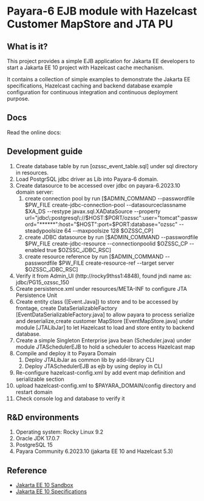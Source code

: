 # Payara-6 EJB module with Hazelcast Customer MapStore and JTA PU

## What is it?

This project provides a simple EJB application for Jakarta EE developers to start a Jakarta EE 10 project with Hazelcast cache mechanism.

It contains a collection of simple examples to demonstrate the Jakarta EE specifications, Hazelcast caching and backend database example configuration for continuous integration and continuous deployment purpose.

## Docs

Read the online docs: 

## Development guide

1. Create database table by run [ozssc_event_table.sql] under sql directory in resources.
2. Load PostgrSQL jdbc driver as Lib into Payara-6 domain.
3. Create datasource to be accessed over jdbc on payara-6.2023.10 domain server:
   1. create connection pool by run [$ADMIN_COMMAND --passwordfile $PW_FILE create-jdbc-connection-pool --datasourceclassname $XA_DS --restype javax.sql.XADataSource --property url="jdbc\:postgresql\://$HOST\:$PORT/ozssc":user="tomcat":password="******":host="$HOST":port=$PORT:database="ozssc" --steadypoolsize 64 --maxpoolsize 128 $OZSSC_CP] 
   2. create JDBC datasource by run [$ADMIN_COMMAND --passwordfile $PW_FILE create-jdbc-resource --connectionpoolid $OZSSC_CP --enabled true $OZSSC_JDBC_RSC]
   3. create resource reference by run [$ADMIN_COMMAND --passwordfile $PW_FILE create-resource-ref --target server $OZSSC_JDBC_RSC]
3. Verify it from Admin_UI (http://rocky9thss1:4848), found jndi name as: jdbc/PG15_ozssc_150
4. Create persistence.xml under resources/META-INF to configure JTA Persistence Unit
5. Create entity class ([Event.Java]) to store and to be accessed by frontage, create DataSerializableFactory [EventDataSerializableFactory.java] to allow payara to process serialize and deserialize,create customer MapStore [EventMapStore.java] under module [JTALibJar] to let Hazelcast to load and store entity to backend database.
6. Create a simple Singleton Enterprise java bean (Scheduler.java) under module JTASchedulerEJB to hold a scheduler to access Hazelcast map
7. Compile and deploy it to Payara Domain
   1. Deploy JTALibJar as common lib by add-library CLI
   2. Deploy JTASchedulerEJB as ejb by using deploy in CLI
8. Re-configure hazelcast-config.xml by add event map definition and serializable section
9. upload hazelcast-config.xml to $PAYARA_DOMAIN/config directory and restart domain
10. Check console log and database to verify it

## R&D environments

1. Operating system: Rocky Linux 9.2
2. Oracle JDK 17.0.7
3. PostgreSQL 15
4. Payara Community 6.2023.10 (jakarta EE 10 and Hazelcast 5.3)

## Reference

* [Jakarta EE 10 Sandbox](https://github.com/hantsy/jakartaee10-sandbox)
* [Jakarta EE 10 Specifications](https://jakarta.ee/specifications/platform/10/)